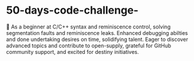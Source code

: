 # 50-days-code-challenge-
﻿🌟 As a beginner at C/C++  syntax and reminiscence control, solving segmentation faults and reminiscence leaks.
 Enhanced debugging abilties and done undertaking desires on time, solidifying talent.
 Eager to discover advanced topics and contribute to open-supply, grateful for GitHub community support, and excited for destiny initiatives.
